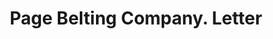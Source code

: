 ---
doi: 10.7916/D89K5PBB
date_other: '1899'
date_other_textual: '1899'
form: correspondence
genre:
- Letters (correspondence)
name:
- Page Belting Company
object_in_context_url: https://biggert.cul.columbia.edu/items/view/ave_biggert_00771
subject_hierarchical_geographic:
- Concord, New Hampshire, United States
subject_name:
- Page Belting Company
title: Page Belting Company. Letter
sort_title: Page Belting Company. Letter
call_number: ave_biggert_00771
coordinates:
- 43.20666666666667,-71.53805555555556
pid: ave_biggert_00771
identifiers: ave_biggert_00771
permalink: /biggert/ave_biggert_00771/
layout: iiif-image-page
---